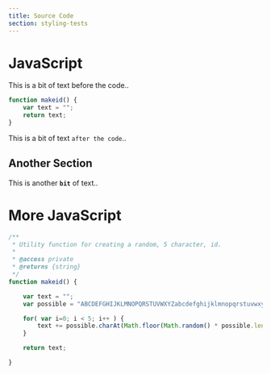 ```yaml
---
title: Source Code
section: styling-tests
---
```


# JavaScript
This is a bit of text before the code..
```javascript
function makeid() {
	var text = "";
	return text;
}
```
This is a bit of text `after the code`..

## Another Section

This is another **`bit`** of text..

# More JavaScript

```javascript
/**
 * Utility function for creating a random, 5 character, id.
 *
 * @access private
 * @returns {string}
 */
function makeid() {

	var text = "";
	var possible = "ABCDEFGHIJKLMNOPQRSTUVWXYZabcdefghijklmnopqrstuvwxyz0123456789";

	for( var i=0; i < 5; i++ ) {
		text += possible.charAt(Math.floor(Math.random() * possible.length) );
	}

	return text;

}
```
